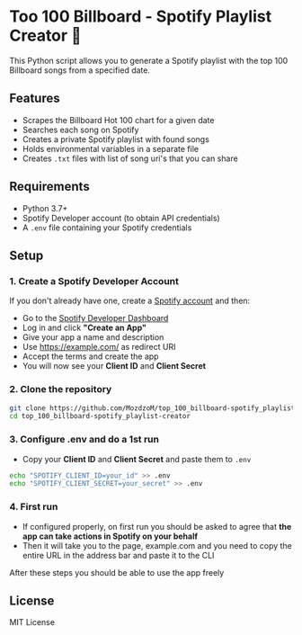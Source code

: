 # Too 100 Billboard - Spotify Playlist Creator 🎵

This Python script allows you to generate a Spotify playlist with the top 100 Billboard songs from a specified date.

## Features

- Scrapes the Billboard Hot 100 chart for a given date
- Searches each song on Spotify
- Creates a private Spotify playlist with found songs
- Holds environmental variables in a separate file
- Creates `.txt` files with list of song uri's that you can share

## Requirements

- Python 3.7+
- Spotify Developer account (to obtain API credentials)
- A `.env` file containing your Spotify credentials

## Setup

### 1. Create a Spotify Developer Account

If you don't already have one, create a [Spotify account](https://spotify.com/) and then:

- Go to the [Spotify Developer Dashboard](https://developer.spotify.com/dashboard)
- Log in and click **"Create an App"**
- Give your app a name and description
- Use https://example.com/ as redirect URI
- Accept the terms and create the app
- You will now see your **Client ID** and **Client Secret**

### 2. Clone the repository

```bash
git clone https://github.com/MozdzoM/top_100_billboard-spotify_playlist-creator.git
cd top_100_billboard-spotify_playlist-creator
```

### 3. Configure .env and do a 1st run
-  Copy your **Client ID** and **Client Secret** and paste them to `.env`
```bash
echo "SPOTIFY_CLIENT_ID=your_id" >> .env
echo "SPOTIFY_CLIENT_SECRET=your_secret" >> .env
```

### 4. First run
- If configured properly, on first run you should be asked to agree that **the 
  app can take actions in Spotify on your behalf**
- Then it will take you to the page, example.com and you need to copy the 
  entire URL in the address bar and paste it to the CLI

After these steps you should be able to use the app freely

## License

MIT License
